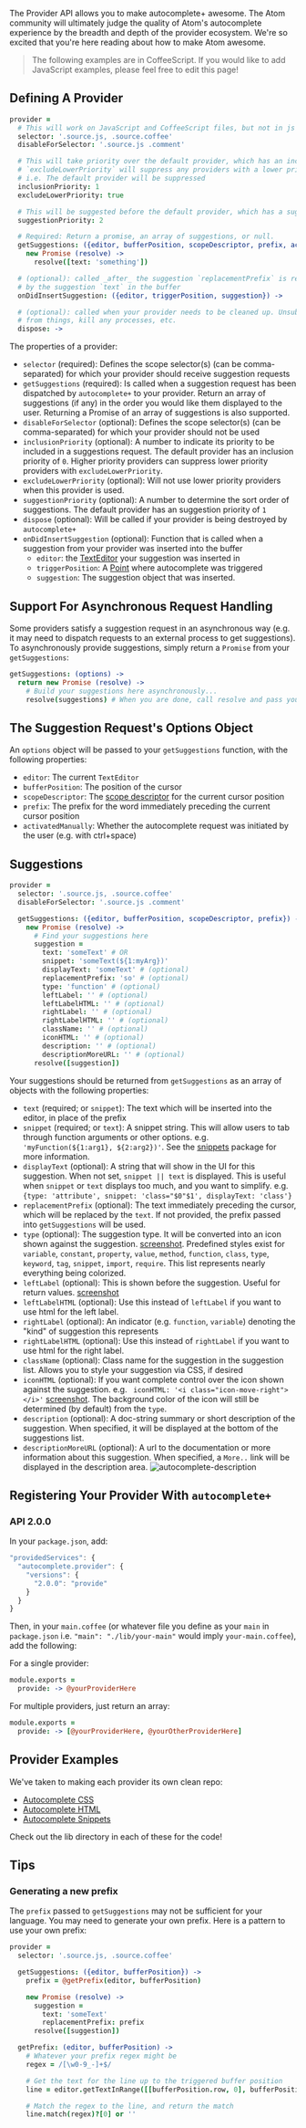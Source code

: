 The Provider API allows you to make autocomplete+ awesome. The Atom community will ultimately judge the quality of Atom's autocomplete experience by the breadth and depth of the provider ecosystem. We're so excited that you're here reading about how to make Atom awesome.

> The following examples are in CoffeeScript. If you would like to add JavaScript examples, please feel free to edit this page!

## Defining A Provider

```coffee
provider =
  # This will work on JavaScript and CoffeeScript files, but not in js comments.
  selector: '.source.js, .source.coffee'
  disableForSelector: '.source.js .comment'

  # This will take priority over the default provider, which has an inclusionPriority of 0.
  # `excludeLowerPriority` will suppress any providers with a lower priority
  # i.e. The default provider will be suppressed
  inclusionPriority: 1
  excludeLowerPriority: true

  # This will be suggested before the default provider, which has a suggestionPriority of 1.
  suggestionPriority: 2

  # Required: Return a promise, an array of suggestions, or null.
  getSuggestions: ({editor, bufferPosition, scopeDescriptor, prefix, activatedManually}) ->
    new Promise (resolve) ->
      resolve([text: 'something'])

  # (optional): called _after_ the suggestion `replacementPrefix` is replaced
  # by the suggestion `text` in the buffer
  onDidInsertSuggestion: ({editor, triggerPosition, suggestion}) ->

  # (optional): called when your provider needs to be cleaned up. Unsubscribe
  # from things, kill any processes, etc.
  dispose: ->
```

The properties of a provider:

* `selector` (required): Defines the scope selector(s) (can be comma-separated) for which your provider should receive suggestion requests
* `getSuggestions` (required): Is called when a suggestion request has been dispatched by `autocomplete+` to your provider. Return an array of suggestions (if any) in the order you would like them displayed to the user. Returning a Promise of an array of suggestions is also supported.
* `disableForSelector` (optional): Defines the scope selector(s) (can be comma-separated) for which your provider should not be used
* `inclusionPriority` (optional): A number to indicate its priority to be included in a suggestions request. The default provider has an inclusion priority of `0`. Higher priority providers can suppress lower priority providers with `excludeLowerPriority`.
* `excludeLowerPriority` (optional): Will not use lower priority providers when this provider is used.
* `suggestionPriority` (optional): A number to determine the sort order of suggestions. The default provider has an suggestion priority of `1`
* `dispose` (optional): Will be called if your provider is being destroyed by `autocomplete+`
* `onDidInsertSuggestion` (optional): Function that is called when a suggestion from your provider was inserted into the buffer
  * `editor`: the [TextEditor](https://atom.io/docs/api/latest/TextEditor) your suggestion was inserted in
  * `triggerPosition`: A [Point](https://atom.io/docs/api/latest/Point) where autocomplete was triggered
  * `suggestion`: The suggestion object that was inserted.

## Support For Asynchronous Request Handling

Some providers satisfy a suggestion request in an asynchronous way (e.g. it may need to dispatch requests to an external process to get suggestions). To asynchronously provide suggestions, simply return a `Promise` from your `getSuggestions`:

```coffeescript
getSuggestions: (options) ->
  return new Promise (resolve) ->
    # Build your suggestions here asynchronously...
    resolve(suggestions) # When you are done, call resolve and pass your suggestions to it
```

## The Suggestion Request's Options Object

An `options` object will be passed to your `getSuggestions` function, with the following properties:

* `editor`: The current `TextEditor`
* `bufferPosition`: The position of the cursor
* `scopeDescriptor`: The [scope descriptor](http://flight-manual.atom.io/behind-atom/sections/scoped-settings-scopes-and-scope-descriptors/#scope-descriptors) for the current cursor position
* `prefix`: The prefix for the word immediately preceding the current cursor position
* `activatedManually`: Whether the autocomplete request was initiated by the user (e.g. with ctrl+space)

## Suggestions

```coffee
provider =
  selector: '.source.js, .source.coffee'
  disableForSelector: '.source.js .comment'

  getSuggestions: ({editor, bufferPosition, scopeDescriptor, prefix}) ->
    new Promise (resolve) ->
      # Find your suggestions here
      suggestion =
        text: 'someText' # OR
        snippet: 'someText(${1:myArg})'
        displayText: 'someText' # (optional)
        replacementPrefix: 'so' # (optional)
        type: 'function' # (optional)
        leftLabel: '' # (optional)
        leftLabelHTML: '' # (optional)
        rightLabel: '' # (optional)
        rightLabelHTML: '' # (optional)
        className: '' # (optional)
        iconHTML: '' # (optional)
        description: '' # (optional)
        descriptionMoreURL: '' # (optional)
      resolve([suggestion])
```

Your suggestions should be returned from `getSuggestions` as an array of objects with the following properties:

* `text` (required; or `snippet`): The text which will be inserted into the editor, in place of the prefix
* `snippet` (required; or `text`): A snippet string. This will allow users to tab through function arguments or other options. e.g. `'myFunction(${1:arg1}, ${2:arg2})'`. See the [snippets](https://github.com/atom/snippets) package for more information.
* `displayText` (optional): A string that will show in the UI for this suggestion. When not set, `snippet || text` is displayed. This is useful when `snippet` or `text` displays too much, and you want to simplify. e.g. `{type: 'attribute', snippet: 'class="$0"$1', displayText: 'class'}`
* `replacementPrefix` (optional): The text immediately preceding the cursor, which will be replaced by the `text`. If not provided, the prefix passed into `getSuggestions` will be used.
* `type` (optional): The suggestion type. It will be converted into an icon shown against the suggestion. [screenshot](https://github.com/atom-community/autocomplete-plus/pull/334). Predefined styles exist for `variable`, `constant`, `property`, `value`, `method`, `function`, `class`, `type`, `keyword`, `tag`, `snippet`, `import`, `require`. This list represents nearly everything being colorized.
* `leftLabel` (optional): This is shown before the suggestion. Useful for return values. [screenshot](https://github.com/atom-community/autocomplete-plus/pull/334)
* `leftLabelHTML` (optional): Use this instead of `leftLabel` if you want to use html for the left label.
* `rightLabel` (optional): An indicator (e.g. `function`, `variable`) denoting the "kind" of suggestion this represents
* `rightLabelHTML` (optional): Use this instead of `rightLabel` if you want to use html for the right label.
* `className` (optional): Class name for the suggestion in the suggestion list. Allows you to style your suggestion via CSS, if desired
* `iconHTML` (optional): If you want complete control over the icon shown against the suggestion. e.g. ` iconHTML: '<i class="icon-move-right"></i>'` [screenshot](https://github.com/atom-community/autocomplete-plus/pull/334). The background color of the icon will still be determined (by default) from the `type`.
* `description` (optional): A doc-string summary or short description of the suggestion. When specified, it will be displayed at the bottom of the suggestions list.
* `descriptionMoreURL` (optional): A url to the documentation or more information about this suggestion. When specified, a `More..` link will be displayed in the description area.
  ![autocomplete-description](https://cloud.githubusercontent.com/assets/69169/7171000/0eeb767e-e388-11e4-854f-547fd955a72e.jpg)

## Registering Your Provider With `autocomplete+`

### API 2.0.0

In your `package.json`, add:

```javascript
"providedServices": {
  "autocomplete.provider": {
    "versions": {
      "2.0.0": "provide"
    }
  }
}
```

Then, in your `main.coffee` (or whatever file you define as your `main` in `package.json` i.e. `"main": "./lib/your-main"` would imply `your-main.coffee`), add the following:

For a single provider:

```coffeescript
module.exports =
  provide: -> @yourProviderHere
```

For multiple providers, just return an array:

```coffeescript
module.exports =
  provide: -> [@yourProviderHere, @yourOtherProviderHere]
```

## Provider Examples

We've taken to making each provider its own clean repo:

* [Autocomplete CSS](https://github.com/atom/autocomplete-css)
* [Autocomplete HTML](https://github.com/atom/autocomplete-html)
* [Autocomplete Snippets](https://github.com/atom-community/autocomplete-snippets)

Check out the lib directory in each of these for the code!

## Tips

### Generating a new prefix

The `prefix` passed to `getSuggestions` may not be sufficient for your language. You may need to generate your own prefix. Here is a pattern to use your own prefix:

```coffee
provider =
  selector: '.source.js, .source.coffee'

  getSuggestions: ({editor, bufferPosition}) ->
    prefix = @getPrefix(editor, bufferPosition)

    new Promise (resolve) ->
      suggestion =
        text: 'someText'
        replacementPrefix: prefix
      resolve([suggestion])

  getPrefix: (editor, bufferPosition) ->
    # Whatever your prefix regex might be
    regex = /[\w0-9_-]+$/

    # Get the text for the line up to the triggered buffer position
    line = editor.getTextInRange([[bufferPosition.row, 0], bufferPosition])

    # Match the regex to the line, and return the match
    line.match(regex)?[0] or ''
```